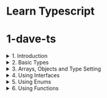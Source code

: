 # Learn Typescript

# 1-dave-ts

<details>
<summary>1. Introduction </summary>

# Typescript site

[https://www.typescriptlang.org/](https://www.typescriptlang.org/)

# Install Typescript

```x
npm install typescript -g
npm install typescript --save-dev
```

# Check Typescript version

```x
tsc -v
```

# Compile Typescript file

```x
tsc main.js
tsc main.js -w
tsc main.js --watch
tsc -w
tsc --noEmitOnError -w
```

# Setup ts-config file

```x
tsc --init
```

# Change Source and Output Dir in ts-config file

```x
  "rootDir": "./src", /* Specify the root folder within your source files. */
  "outDir": "./build/js", /* Specify an output folder for all emitted files. */
  "noEmitOnError": true, /* Disable emitting files if any type checking errors are reported. */
  "target": "es2016", /* Set the JavaScript language version for emitted JavaScript and include compatible library declarations. */
  "strict": true, /* Enable all strict type-checking options. */

  "include": [
      "src"
  ]
```

```js
{
  "compilerOptions": {
    /* Visit https://aka.ms/tsconfig to read more about this file */
    /* Projects */
    // "incremental": true,                              /* Save .tsbuildinfo files to allow for incremental compilation of projects. */
    // "composite": true,                                /* Enable constraints that allow a TypeScript project to be used with project references. */
    // "tsBuildInfoFile": "./.tsbuildinfo",              /* Specify the path to .tsbuildinfo incremental compilation file. */
    // "disableSourceOfProjectReferenceRedirect": true,  /* Disable preferring source files instead of declaration files when referencing composite projects. */
    // "disableSolutionSearching": true,                 /* Opt a project out of multi-project reference checking when editing. */
    // "disableReferencedProjectLoad": true,             /* Reduce the number of projects loaded automatically by TypeScript. */
    /* Language and Environment */
    "target": "es2016", /* Set the JavaScript language version for emitted JavaScript and include compatible library declarations. */
    /* Modules */
    "module": "commonjs", /* Specify what module code is generated. */
    "rootDir": "./src", /* Specify the root folder within your source files. */
    "outDir": "./build/js", /* Specify an output folder for all emitted files. */
    "noEmitOnError": true, /* Disable emitting files if any type checking errors are reported. */
    "forceConsistentCasingInFileNames": true, /* Ensure that casing is correct in imports. */
    /* Type Checking */
    "strict": true, /* Enable all strict type-checking options. */
    "skipLibCheck": true /* Skip type checking all .d.ts files. */
  },
  "include": [
    "src"
  ]
}
```

# #End</details>

<details>
<summary>2. Basic Types </summary>

# Basic Types

```ts
let username: string;
let password: string;
let deskNumber: number;
let isAdmin: boolean;
let isActive: number | boolean | string;
let nickname: any;
let postId: string | number;

username = "Hope Guild";
deskNumber = 6;
isAdmin = false;
const re: RegExp = /\w+/g;

const sum = (a: number, b: number) => {
  return a + b;
};

const userNode: HTMLElement | null = document.getElementById("userNode");

userNode ? (userNode.innerHTML = username) : null;
```

# #End</details>

<details>
<summary>3. Arrays, Objects and Type Setting </summary>

# Arrays, Objects and Type Setting

```ts
// Arrays
let stringArr: string[] = ["one", "hey", "Dave"];
let guitars: (string | number)[] = ["Strat", "Les Paul", 5150];
let mixedData: (string | number | boolean)[] = ["EVH", 1984, true];

stringArr[0] = "John";
stringArr.push("hey");

guitars[0] = 1984;
guitars.push("Jazzmaster");
guitars.unshift("Jimmy");

let bands: string[] = [];
bands.push("Van Sar", "Metallica", "Iron Maiden");

// Tuple
let myTuple: [string, number, boolean] = ["Dave", 42, true];

myTuple[1] = 45;

// Objects
let myObj: object;
myObj = ["bob", 2, true];

// Type setting

type Player = {
  name: string;
  age: string | number;
  isCool?: boolean;
  schools: (number | string)[];
};

let myObj2: Player = {
  name: "Dave",
  age: 42,
  isCool: true,
  schools: ["UCLA", "USC"],
};

let jp: Player = {
  name: "Jimmy",
  age: "40",
  schools: ["I", "II", "IV"],
};

const greetGuitarist = (guitarist: Player) => {
  return `Hello ${guitarist.name}!`;
};

console.log(greetGuitarist(jp));
```

# #End</details>

<details>
<summary>4. Using Interfaces </summary>

# Using Interfaces

```ts
// Using Interfaces

interface Player {
  name: string;
  age: string | number;
  isCool?: boolean;
  schools: (number | string)[];
}

let myObj2: Player = {
  name: "Dave",
  age: 42,
  isCool: true,
  schools: ["UCLA", "USC"],
};

let jp: Player = {
  name: "Jimmy",
  age: "40",
  schools: ["I", "II", "IV"],
};

const greetGuitarist = (guitarist: Player) => {
  return `Hello ${guitarist.name}!`;
};

console.log(greetGuitarist(jp));
```

# #End</details>

<details>
<summary>5. Using Enums </summary>

# Using Enums

```ts
// Using Enums

enum Grade {
  A = 4,
  B = 3,
  C = 2,
  D = 1,
  F = 0,
}

console.log(Grade.B); //3
```

# #End</details>

<details>
<summary>6. Using Functions </summary>

# Using Functions

```x

```

```x

```

```x

```

```x

```

```x

```

```x

```

```x

```

```x

```

```x

```

# #End</details>

